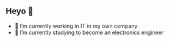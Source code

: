 ## Heyo 👋

<!--
**edwardfalk/edwardfalk** is a ✨ _special_ ✨ repository because its `README.md` (this file) appears on your GitHub profile.
-->

- 🔭 I’m currently working in IT in my own company
- 🌱 I’m currently studying to become an electronics engineer
